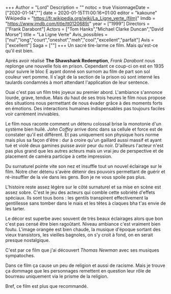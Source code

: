 +++
Author = "Lord"
Description = ""
notoc = true
VisionnageDate = ["2020-01-14",""]
date = 2020-01-15T11:00:16+01:00
editor = "kakoune"
Wikipedia = "https://fr.wikipedia.org/wiki/La_Ligne_verte_(film)"
Imdb = "https://www.imdb.com/title/tt0120689/"
year = ["1999"]
Directors = ["Frank Darabont"]
Actors = ["Tom Hanks","Michael Clarke Duncan","David Morse"]
title = "La Ligne Verte"
Avis_possibles = ["nul","long","court","oneshot","meh","cool","excellent","parfait"]
Avis = ["excellent"] 
Saga = [""]
+++
Un sacré tire-larme ce film.
Mais qu'est-ce qu'il est bien.

Après avoir réalisé **The Shawshank Redemption**, *Frank Darabont* nous replonge une nouvelle fois en prison.
Cependant ce coup-ci on est en 1935 pour suivre le bloc E ayant donné son surnom au film de part son sol couleur vert pomme.
Il s'agit de la section de la prison où sont interné les taulards condamnés à mort attendant l'application de leur sentence.

Ouai c'est pas un film très joyeux au premier abord.
L'ambiance s'annonce lourde, grave, tendue.
Mais du haut de ses trois heures le film nous propose des situations nous permettant de nous évader grâce à des moments forts en émotions.
Des interactions humaines indispensables pas toujours faciles voir carrément invivables.

Le film nous raconte comment un détenu colossal brise la monotonie d'un système bien huilé.
*John Coffey* arrive donc dans sa cellule et force est de constater qu'il est différent.
Et pas uniquement son physique hors norme mais plus sa façon d'être : dur à croire qu'un gaillard aussi massif et ayant tué et violé deux gamines puisse avoir peur du noir.
D'ailleurs l'acteur n'est pas plus grand que les autres acteurs mais un vrai jeu de perspective et de placement de caméra participe à cette impression.

Du surnaturel pointe vite son nez et insuffle tout un nouvel éclairage sur le film.
Notre cher détenu s'avère détenir des pouvoirs permettant de guérir et ré-insuffler de la vie dans les gens.
Bon je ne vous spoile pas plus.

L'histoire reste assez légère sur le côté surnaturel et sa mise en scène est assez sobre.
C'est le jeu des acteurs qui comble cette sobriété d'effets spéciaux.
Ils sont tous bons : les gentils transpirent effectivement la gentillesse sans tomber dans le niais et les têtes à claques bha t'as envie de les tarter.

Le décor est superbe avec souvent de très beaux éclairages alors que bon c'est pas censé être bien ragoûtant.
Niveau ambiance c'est vraiment bien foutu.
L'image orangée est bien chaude, la musique d'époque sortant des vieux transistors, les vieilles bagnoles, on s'y croit à fond, on en serait presque nostalgique.

C'est par ce film que j'ai découvert *Thomas Newman* avec ses musiques sympatoches.

Dans ce film ça cause un peu de religion et aussi de racisme.
Mais je trouve ça dommage que les personnages remettent en question leur rôle de bourreau uniquement via le prisme de la religion.

Bref, ce film est plus que recommandé.

